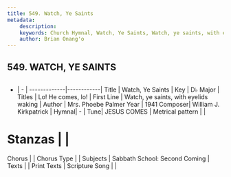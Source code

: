 ```yaml
---
title: 549. Watch, Ye Saints
metadata:
    description: 
    keywords: Church Hymnal, Watch, Ye Saints, Watch, ye saints, with eyelids waking, Lo! He comes, lo!
    author: Brian Onang'o
---
```



## 549. WATCH, YE SAINTS

```txt

```

- |   -  |
-------------|------------|
Title | Watch, Ye Saints |
Key | D♭ Major |
Titles | Lo! He comes, lo! |
First Line | Watch, ye saints, with eyelids waking |
Author | Mrs. Phoebe Palmer
Year | 1941
Composer| William J. Kirkpatrick |
Hymnal|  - |
Tune| JESUS COMES |
Metrical pattern | |
# Stanzas |  |
Chorus |  |
Chorus Type |  |
Subjects | Sabbath School: Second Coming |
Texts |  |
Print Texts | 
Scripture Song |  |
  
